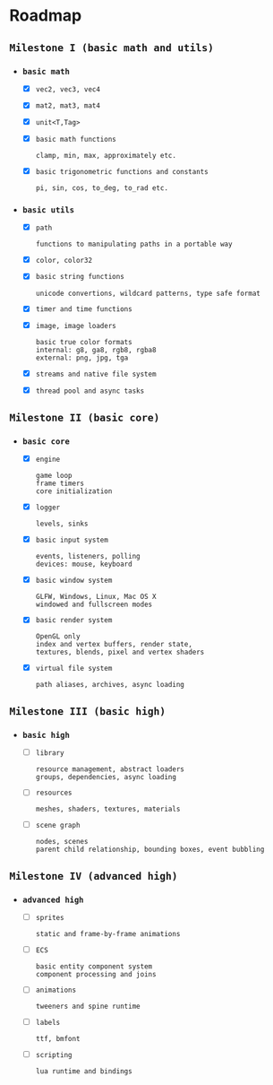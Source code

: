 # Roadmap

## `Milestone I (basic math and utils)`

- ### `basic math`

  - [x] `vec2, vec3, vec4`

  - [x] `mat2, mat3, mat4`

  - [x] `unit<T,Tag>`

  - [x] `basic math functions`
    ```
    clamp, min, max, approximately etc.
    ```

  - [x] `basic trigonometric functions and constants`
    ```
    pi, sin, cos, to_deg, to_rad etc.
    ```

- ### `basic utils`

  - [x] `path`
    ```
    functions to manipulating paths in a portable way
    ```

  - [x] `color, color32`

  - [x] `basic string functions`
    ```
    unicode convertions, wildcard patterns, type safe format
    ```

  - [x] `timer and time functions`

  - [x] `image, image loaders`
    ```
    basic true color formats
    internal: g8, ga8, rgb8, rgba8
    external: png, jpg, tga
    ```

  - [x] `streams and native file system`

  - [x] `thread pool and async tasks`

## `Milestone II (basic core)`

- ### `basic core`

  - [x] `engine`
    ```
    game loop
    frame timers
    core initialization
    ```

  - [x] `logger`
    ```
    levels, sinks
    ```

  - [x] `basic input system`
    ```
    events, listeners, polling
    devices: mouse, keyboard
    ```

  - [x] `basic window system`
    ```
    GLFW, Windows, Linux, Mac OS X
    windowed and fullscreen modes
    ```

  - [x] `basic render system`
    ```
    OpenGL only
    index and vertex buffers, render state,
    textures, blends, pixel and vertex shaders
    ```

  - [x] `virtual file system`
    ```
    path aliases, archives, async loading
    ```

## `Milestone III (basic high)`

- ### `basic high`

  - [ ] `library`
    ```
    resource management, abstract loaders
    groups, dependencies, async loading
    ```

  - [ ] `resources`
    ```
    meshes, shaders, textures, materials
    ```

  - [ ] `scene graph`
    ```
    nodes, scenes
    parent child relationship, bounding boxes, event bubbling
    ```

## `Milestone IV (advanced high)`

- ### `advanced high`

  - [ ] `sprites`
    ```
    static and frame-by-frame animations
    ```

  - [ ] `ECS`
    ```
    basic entity component system
    component processing and joins
    ```

  - [ ] `animations`
    ```
    tweeners and spine runtime
    ```

  - [ ] `labels`
    ```
    ttf, bmfont
    ```

  - [ ] `scripting`
    ```
    lua runtime and bindings
    ```
